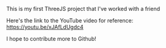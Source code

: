 This is my first ThreeJS project that I've worked with a friend

Here's the link to the YouTube video for reference: https://youtu.be/xJAfLdUgdc4

I hope to contribute more to Github!
